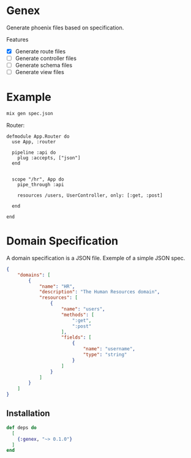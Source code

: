 # Genex

Generate phoenix files based on specification.

Features

- [x] Generate route files
- [ ] Generate controller files
- [ ] Generate schema files
- [ ] Generate view files

# Example

```sh
mix gen spec.json
```

Router:

```
defmodule App.Router do
  use App, :router

  pipeline :api do
    plug :accepts, ["json"]
  end


  scope "/hr", App do
    pipe_through :api
  
    resources /users, UserController, only: [:get, :post]
  
  end

end
```

# Domain Specification

A domain specification is a JSON file. Exemple of a simple JSON spec.

```json
{
    "domains": [
        {
            "name": "HR",
            "description": "The Human Resources domain",
            "resources": [
                {
                    "name": "users",
                    "methods": [
                        ":get",
                        ":post"
                    ],
                    "fields": [
                        {
                            "name": "username",
                            "type": "string"
                        }
                    ]
                }
            ]
        }
    ]
}
```


## Installation

```elixir
def deps do
  [
    {:genex, "~> 0.1.0"}
  ]
end
```


